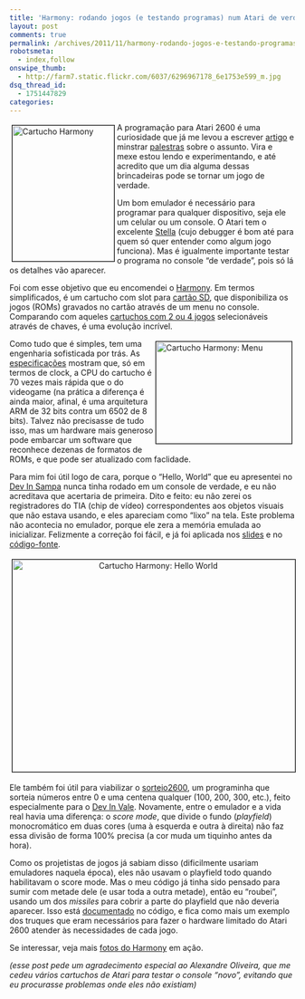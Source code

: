 ```yaml
---
title: 'Harmony: rodando jogos (e testando programas) num Atari de verdade'
layout: post
comments: true
permalink: /archives/2011/11/harmony-rodando-jogos-e-testando-programas-num-atari-de-verdade.html
robotsmeta:
  - index,follow
onswipe_thumb:
  - http://farm7.static.flickr.com/6037/6296967178_6e1753e599_m.jpg
dsq_thread_id:
  - 1751447829
categories:
---
```

[<img src="//farm7.static.flickr.com/6037/6296967178_6e1753e599_m.jpg" width="180" height="240" alt="Cartucho Harmony" style="float:left;margin:4px;border:1px solid black" />][1]A programação para Atari 2600 é uma curiosidade que já me levou a escrever [artigo][2] e minstrar [palestras][3] sobre o assunto. Vira e mexe estou lendo e experimentando, e até acredito que um dia alguma dessas brincadeiras pode se tornar um jogo de verdade.

Um bom emulador é necessário para programar para qualquer dispositivo, seja ele um celular ou um console. O Atari tem o excelente [Stella][4] (cujo debugger é bom até para quem só quer entender como algum jogo funciona). Mas é igualmente importante testar o programa no console &#8220;de verdade&#8221;, pois só lá os detalhes vão aparecer.

Foi com esse objetivo que eu encomendei o [Harmony][5]. Em termos simplificados, é um cartucho com slot para [cartão SD][6], que disponibiliza os jogos (ROMs) gravados no cartão através de um menu no console. Comparando com aqueles [cartuchos com 2 ou 4 jogos][7] selecionáveis através de chaves, é uma evolução incrível.

[<img src="//farm7.static.flickr.com/6224/6296434661_1ac7df1365_m.jpg" width="240" height="180" alt="Cartucho Harmony: Menu" style="float:right;margin:4px;border:1px solid black" />][8]Como tudo que é simples, tem uma engenharia sofisticada por trás. As [especificações][9] mostram que, só em termos de clock, a CPU do cartucho é 70 vezes mais rápida que o do videogame (na prática a diferença é ainda maior, afinal, é uma arquitetura ARM de 32 bits contra um 6502 de 8 bits). Talvez não precisasse de tudo isso, mas um hardware mais generoso pode embarcar um software que reconhece dezenas de formatos de ROMs, e que pode ser atualizado com faclidade.

Para mim foi útil logo de cara, porque o &#8220;Hello, World&#8221; que eu apresentei no [Dev In Sampa][10] nunca tinha rodado em um console de verdade, e eu não acreditava que acertaria de primeira. Dito e feito: eu não zerei os registradores do TIA (chip de vídeo) correspondentes aos objetos visuais que não estava usando, e eles apareciam como &#8220;lixo&#8221; na tela. Este problema não acontecia no emulador, porque ele zera a memória emulada ao inicializar. Felizmente a correção foi fácil, e já foi aplicada nos [slides][11] e no [código-fonte][12].

<p style="text-align:center">
  <a href="http://www.flickr.com/photos/chesterbr/6296433993/" title="Cartucho Harmony: Hello World by chesterbr, on Flickr"><img src="//farm7.static.flickr.com/6218/6296433993_4bbcc3d1c2.jpg" width="500" height="375" alt="Cartucho Harmony: Hello World" style="margin:4px;border:1px solid black" /></a>
</p>

Ele também foi útil para viabilizar o [sorteio2600][13], um programinha que sorteia números entre 0 e uma centena qualquer (100, 200, 300, etc.), feito especialmente para o [Dev In Vale][14]. Novamente, entre o emulador e a vida real havia uma diferença: o *score mode*, que divide o fundo (*playfield*) monocromático em duas cores (uma à esquerda e outra à direita) não faz essa divisão de forma 100% precisa (a cor muda um tiquinho antes da hora).

Como os projetistas de jogos já sabiam disso (dificilmente usariam emuladores naquela época), eles não usavam o playfield todo quando habilitavam o score mode. Mas o meu código já tinha sido pensado para sumir com metade dele (e usar toda a outra metade), então eu &#8220;roubei&#8221;, usando um dos *missiles* para cobrir a parte do playfield que não deveria aparecer. Isso está [documentado][15] no código, e fica como mais um exemplo dos truques que eram necessários para fazer o hardware limitado do Atari 2600 atender às necessidades de cada jogo.

Se interessar, veja mais [fotos do Harmony][16] em ação.

*(esse post pede um agradecimento especial ao Alexandre Oliveira, que me cedeu vários cartuchos de Atari para testar o console &#8220;novo&#8221;, evitando que eu procurasse problemas onde eles não existiam)*

 [1]: http://www.flickr.com/photos/chesterbr/6296967178/ "Cartucho Harmony by chesterbr, on Flickr"
 [2]: http://web.archive.org/web/20040810001018/http://fliperama.ig.com.br/emuladores/atari/program/index.html
 [3]: chester.me/archives/2011/08/palestra-sobre-programacao-para-atari-2600-no-dev-in-sampa-2011.html
 [4]: http://stella.sourceforge.net/
 [5]: http://harmony.atariage.com/
 [6]: http://cartaodememoria.com/cartao-sd
 [7]: http://romerogames.blogspot.com/2011/08/atari-2600-cartuchos-com-varios-jogos.html
 [8]: http://www.flickr.com/photos/chesterbr/6296434661/ "Cartucho Harmony: Menu by chesterbr, on Flickr"
 [9]: http://www.randomterrain.com/atari-2600-memories-harmony-cartridge.html#technical_specifications
 [10]: http://devinsampa.com.br/
 [11]: http://www.slideshare.net/chesterbr/programao-para-atari-2600
 [12]: http://pastebin.com/abBRfUjd
 [13]: http://github.com/chesterbr/sorteio2600
 [14]: http://devinvale.com.br/
 [15]: https://github.com/chesterbr/sorteio2600/blob/ffe34001c266c716b750e3863b782df7c5657722/sorteio2600.asm#L85
 [16]: http://www.flickr.com/photos/chesterbr/sets/72157628015276696/with/6296433993/
